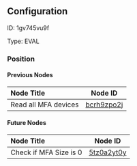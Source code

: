 # <nil>
## Configuration
ID:  1gv745vu9f

Type: EVAL 








### Position

#### Previous Nodes
| Node Title | Node ID |
| :------------- | ------------ |
| Read all MFA devices | [bcrh9zpo2j](./bcrh9zpo2j.md) | 
 
 #### Future Nodes
| Node Title | Node ID |
| :------------- | ------------ |
| Check if MFA Size is 0 |[5tz0a2yt0y](./5tz0a2yt0y.md) | 